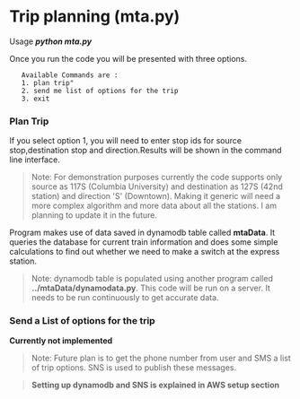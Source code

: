 Trip planning (mta.py)
===================

Usage ***python mta.py***

Once you run the code you will be presented with three options.

```
   Available Commands are : 
   1. plan trip"
   2. send me list of options for the trip
   3. exit
```

### Plan Trip

If you select option 1, you will need to enter stop ids for source stop,destination stop and direction.Results will be shown in the command line interface. 


> Note: For demonstration purposes currently the code supports only source as 117S (Columbia University) and destination as 127S (42nd station) and direction 'S' (Downtown). Making it generic will need a more complex algorithm and more data about all the stations. I am planning to update it in the future.


Program makes use of data saved in dynamodb table called **mtaData**. It queries the database for current train information and does some simple calculations to find out whether we need to make a switch at the express station.

> Note: dynamodb table is populated using another program called **../mtaData/dynamodata.py**. This code will be run on a server. It needs to be run continuously to get accurate data. 


### Send a List of options for the trip
**Currently not implemented**
>Note: Future plan is to get the phone number from user and SMS a list of trip options. SNS is used to publish these messages.

>  **Setting up dynamodb and SNS is explained in AWS setup section**



